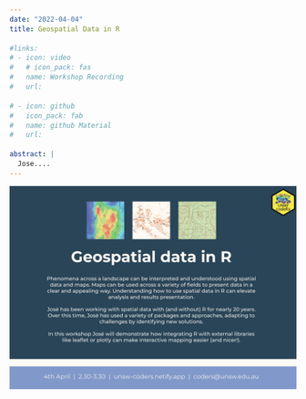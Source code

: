 ```yaml
---
date: "2022-04-04"
title: Geospatial Data in R

#links:
# - icon: video
#   # icon_pack: fas
#   name: Workshop Recording 
#   url: 
  
# - icon: github
#   icon_pack: fab
#   name: github Material
#   url: 
  
abstract: |
  Jose....
---
```

<img src="geospatial_flyer.png" width=1450 style = "margin-left: 0px; margin-right: 0px; float:right;" >








